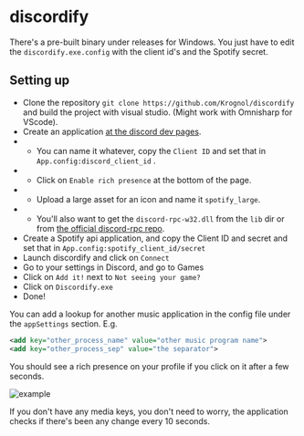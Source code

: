 # discordify

There's a pre-built binary under releases for Windows. You just have to edit the `discordify.exe.config` with the client id's and the Spotify secret.

## Setting up

*  Clone the repository `git clone https://github.com/Krognol/discordify` and build the project with visual studio. (Might work with Omnisharp for VScode).
*  Create an application [at the discord dev pages](https://discordapp.com/developers/applications/me).
* * You can name it whatever, copy the `Client ID` and set that in `App.config:discord_client_id` .
* * Click on `Enable rich presence` at the bottom of the page.
* * Upload a large asset for an icon and name it `spotify_large`.
* * You'll also want to get the `discord-rpc-w32.dll` from the `lib` dir or from [the official discord-rpc repo](https://github.com/discordapp/discord-rpc).
* Create a Spotify api application, and copy the Client ID and secret and set that in `App.config:spotify_client_id/secret`
* Launch discordify and click on `Connect`
* Go to your settings in Discord, and go to Games
* Click on `Add it!` next to `Not seeing your game?`
* Click on `Discordify.exe`
* Done!

You can add a lookup for another music application in the config file under the `appSettings` section.
E.g. 
```xml
<add key="other_process_name" value="other music program name">
<add key="other_process_sep" value="the separator">
```

You should see a rich presence on your profile if you click on it after a few seconds.

![example](https://i.imgur.com/od6xC8j.png)

If you don't have any media keys, you don't need to worry, the application checks if there's been any change every 10 seconds.